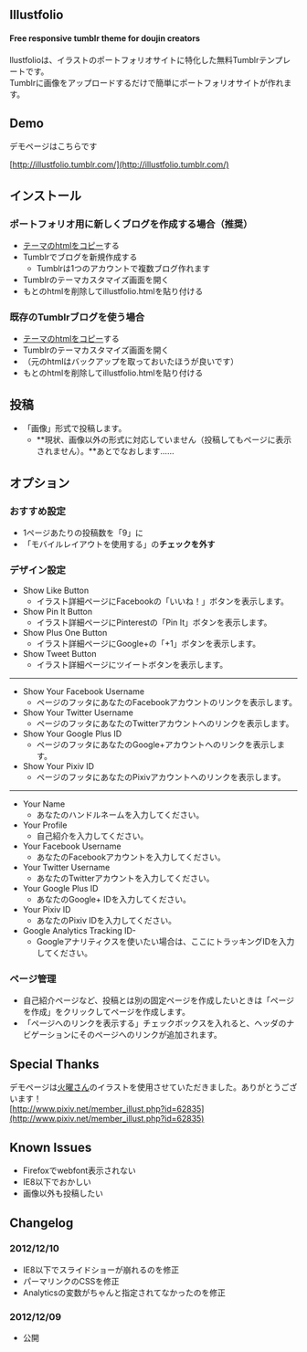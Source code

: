 ## Illustfolio

#### Free responsive tumblr theme for doujin creators

llustfolioは、イラストのポートフォリオサイトに特化した無料Tumblrテンプレートです。  
Tumblrに画像をアップロードするだけで簡単にポートフォリオサイトが作れます。

## Demo

デモページはこちらです

[http://illustfolio.tumblr.com/](http://illustfolio.tumblr.com/)



## インストール

### ポートフォリオ用に新しくブログを作成する場合（推奨）

* [テーマのhtmlをコピー](https://github.com/sanographix/tumblr/blob/master/illustfolio/illustfolio.html)する
* Tumblrでブログを新規作成する
    * Tumblrは1つのアカウントで複数ブログ作れます
* Tumblrのテーマカスタマイズ画面を開く
* もとのhtmlを削除してillustfolio.htmlを貼り付ける


### 既存のTumblrブログを使う場合

* [テーマのhtmlをコピー](https://github.com/sanographix/tumblr/blob/master/illustfolio/illustfolio.html)する
* Tumblrのテーマカスタマイズ画面を開く
* （元のhtmlはバックアップを取っておいたほうが良いです）
* もとのhtmlを削除してillustfolio.htmlを貼り付ける

## 投稿

* 「画像」形式で投稿します。
    * **現状、画像以外の形式に対応していません（投稿してもページに表示されません）。**あとでなおします……

## オプション

### おすすめ設定

- 1ページあたりの投稿数を「9」に
- 「モバイルレイアウトを使用する」の**チェックを外す**

### デザイン設定

- Show Like Button
	- イラスト詳細ページにFacebookの「いいね！」ボタンを表示します。
- Show Pin It Button
	- イラスト詳細ページにPinterestの「Pin It」ボタンを表示します。
- Show Plus One Button
	- イラスト詳細ページにGoogle+の「+1」ボタンを表示します。
- Show Tweet Button
	- イラスト詳細ページにツイートボタンを表示します。
<hr>
    
- Show Your Facebook Username
	- ページのフッタにあなたのFacebookアカウントのリンクを表示します。
- Show Your Twitter Username
	- ページのフッタにあなたのTwitterアカウントへのリンクを表示します。
- Show Your Google Plus ID
	- ページのフッタにあなたのGoogle+アカウントへのリンクを表示します。
- Show Your Pixiv ID
	- ページのフッタにあなたのPixivアカウントへのリンクを表示します。
<hr>

- Your Name
	- あなたのハンドルネームを入力してください。
- Your Profile
	- 自己紹介を入力してください。    
- Your Facebook Username
	- あなたのFacebookアカウントを入力してください。
- Your Twitter Username
	- あなたのTwitterアカウントを入力してください。
- Your Google Plus ID
	- あなたのGoogle+ IDを入力してください。
- Your Pixiv ID
	- あなたのPixiv IDを入力してください。
- Google Analytics Tracking ID- 
	- Googleアナリティクスを使いたい場合は、ここにトラッキングIDを入力してください。

### ページ管理

- 自己紹介ページなど、投稿とは別の固定ページを作成したいときは「ページを作成」をクリックしてページを作成します。
- 「ページへのリンクを表示する」チェックボックスを入れると、ヘッダのナビゲーションにそのページへのリンクが追加されます。


## Special Thanks

デモページは[火曜さん](http://twitter.com/kayou_bi)のイラストを使用させていただきました。ありがとうございます！  
[http://www.pixiv.net/member_illust.php?id=62835](http://www.pixiv.net/member_illust.php?id=62835)


## Known Issues

* Firefoxでwebfont表示されない
* IE8以下でおかしい
* 画像以外も投稿したい


## Changelog

### 2012/12/10

* IE8以下でスライドショーが崩れるのを修正
* パーマリンクのCSSを修正
* Analyticsの変数がちゃんと指定されてなかったのを修正

### 2012/12/09

* 公開